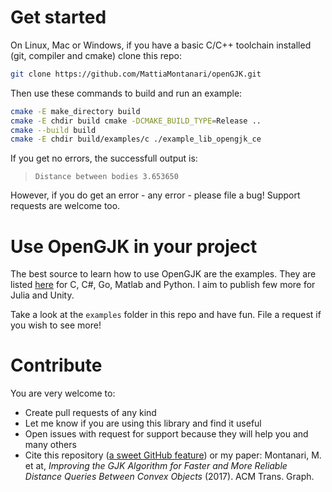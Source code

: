 <!--                        _____      _ _  __                                      >
<                          / ____|    | | |/ /                                      >
<    ___  _ __   ___ _ __ | |  __     | | ' /                                       >
<   / _ \| '_ \ / _ \ '_ \| | |_ |_   | |  <                                        >
<  | (_) | |_) |  __/ | | | |__| | |__| | . \                                       >
<   \___/| .__/ \___|_| |_|\_____|\____/|_|\_\                                      >
<        | |                                                                        >
<        |_|                                                                        >
<                                                                                   >
< Copyright 2022 Mattia Montanari, University of Oxford                             >
<                                                                                   >
< This program is free software: you can redistribute it and/or modify it under     >
< the terms of the GNU General Public License as published by the Free Software     >
< Foundation, either version 3 of the License. You should have received a copy      >
< of the GNU General Public License along with this program. If not, visit          >
<                                                                                   >
<     https://www.gnu.org/licenses/                                                 >
<                                                                                   >
< This program is distributed in the hope that it will be useful, but WITHOUT       >
< ANY WARRANTY; without even the implied warranty of MERCHANTABILITY or FITNESS     >
< FOR A PARTICULAR PURPOSE. See GNU General Public License for details.           -->

# Get started

On Linux, Mac or Windows, if you have a basic C/C++ toolchain installed (git, compiler and cmake) clone this repo:

``` bash
git clone https://github.com/MattiaMontanari/openGJK.git
```

Then use these commands to build and run an example:

``` bash
cmake -E make_directory build
cmake -E chdir build cmake -DCMAKE_BUILD_TYPE=Release .. 
cmake --build build 
cmake -E chdir build/examples/c ./example_lib_opengjk_ce
```

If you get no errors, the successfull output is:

> `Distance between bodies 3.653650`

However, if you do get an error - any error - please file a bug! Support requests are welcome too.

# Use OpenGJK in your project

The best source to learn how to use OpenGJK are the examples. They are listed [here](https://www.mattiamontanari.com/opengjk/docs/examples/) for C, C#, Go, Matlab and Python. I aim to publish few more for Julia and Unity.

Take a look at the `examples` folder in this repo and have fun. File a request if you wish to see more!

# Contribute

You are very welcome to:

- Create pull requests of any kind
- Let me know if you are using this library and find it useful
- Open issues with request for support because they will help you and many others
- Cite this repository ([a sweet GitHub feature](https://docs.github.com/en/repositories/managing-your-repositorys-settings-and-features/customizing-your-repository/about-citation-files#about-citation-files)) or my paper: Montanari, M. et at, *Improving the GJK Algorithm for Faster and More Reliable Distance Queries Between Convex Objects* (2017). ACM Trans. Graph.